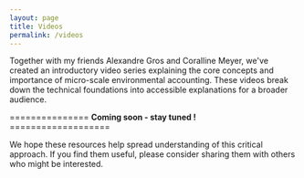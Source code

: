 ```yaml
---
layout: page
title: Videos
permalink: /videos
---
```


Together with my friends Alexandre Gros and Coralline Meyer, we've created an introductory video series explaining the core concepts and importance of micro-scale environmental accounting. These videos break down the technical foundations into accessible explanations for a broader audience.

=============== **Coming soon - stay tuned !** ===================

We hope these resources help spread understanding of this critical approach. If you find them useful, please consider sharing them with others who might be interested.

<!--**👉 [Tell us what you think!](https://tally.so/r/3qyvdO)**-->
